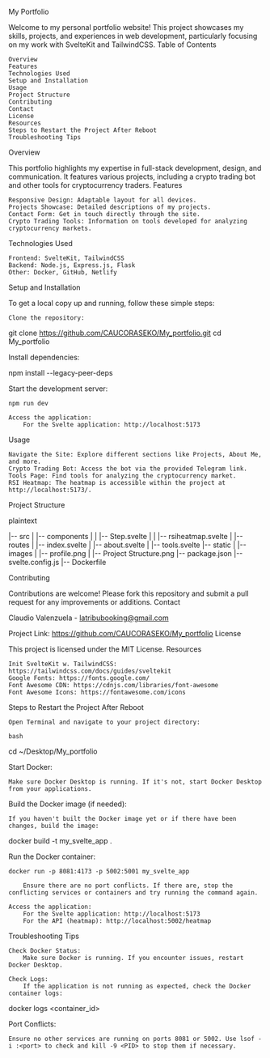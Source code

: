 My Portfolio

Welcome to my personal portfolio website! This project showcases my skills, projects, and experiences in web development, particularly focusing on my work with SvelteKit and TailwindCSS.
Table of Contents

    Overview
    Features
    Technologies Used
    Setup and Installation
    Usage
    Project Structure
    Contributing
    Contact
    License
    Resources
    Steps to Restart the Project After Reboot
    Troubleshooting Tips

Overview

This portfolio highlights my expertise in full-stack development, design, and communication. It features various projects, including a crypto trading bot and other tools for cryptocurrency traders.
Features

    Responsive Design: Adaptable layout for all devices.
    Projects Showcase: Detailed descriptions of my projects.
    Contact Form: Get in touch directly through the site.
    Crypto Trading Tools: Information on tools developed for analyzing cryptocurrency markets.

Technologies Used

    Frontend: SvelteKit, TailwindCSS
    Backend: Node.js, Express.js, Flask
    Other: Docker, GitHub, Netlify

Setup and Installation

To get a local copy up and running, follow these simple steps:

    Clone the repository:

  

git clone https://github.com/CAUCORASEKO/My_portfolio.git
cd My_portfolio

Install dependencies:



npm install --legacy-peer-deps

Start the development server:



    npm run dev

    Access the application:
        For the Svelte application: http://localhost:5173

Usage

    Navigate the Site: Explore different sections like Projects, About Me, and more.
    Crypto Trading Bot: Access the bot via the provided Telegram link.
    Tools Page: Find tools for analyzing the cryptocurrency market.
    RSI Heatmap: The heatmap is accessible within the project at http://localhost:5173/.

Project Structure

plaintext

|-- src
|   |-- components
|   |   |-- Step.svelte
|   |   |-- rsiheatmap.svelte
|   |-- routes
|       |-- index.svelte
|       |-- about.svelte
|       |-- tools.svelte
|-- static
|   |-- images
|       |-- profile.png
|       |-- Project Structure.png
|-- package.json
|-- svelte.config.js
|-- Dockerfile

Contributing

Contributions are welcome! Please fork this repository and submit a pull request for any improvements or additions.
Contact

Claudio Valenzuela - latribubooking@gmail.com

Project Link: https://github.com/CAUCORASEKO/My_portfolio
License

This project is licensed under the MIT License.
Resources

    Init SvelteKit w. TailwindCSS: https://tailwindcss.com/docs/guides/sveltekit
    Google Fonts: https://fonts.google.com/
    Font Awesome CDN: https://cdnjs.com/libraries/font-awesome
    Font Awesome Icons: https://fontawesome.com/icons

Steps to Restart the Project After Reboot

    Open Terminal and navigate to your project directory:

    bash

cd ~/Desktop/My_portfolio

Start Docker:

    Make sure Docker Desktop is running. If it's not, start Docker Desktop from your applications.

Build the Docker image (if needed):

    If you haven't built the Docker image yet or if there have been changes, build the image:



docker build -t my_svelte_app .

Run the Docker container:



    docker run -p 8081:4173 -p 5002:5001 my_svelte_app

        Ensure there are no port conflicts. If there are, stop the conflicting services or containers and try running the command again.

    Access the application:
        For the Svelte application: http://localhost:5173
        For the API (heatmap): http://localhost:5002/heatmap

Troubleshooting Tips

    Check Docker Status:
        Make sure Docker is running. If you encounter issues, restart Docker Desktop.

    Check Logs:
        If the application is not running as expected, check the Docker container logs:

  

docker logs <container_id>

Port Conflicts:

    Ensure no other services are running on ports 8081 or 5002. Use lsof -i :<port> to check and kill -9 <PID> to stop them if necessary.